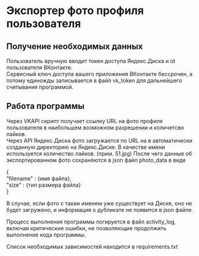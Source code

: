 # Экспортер фото профиля пользователя
## Получение необходимых данных
Пользователь вручную вводит токен доступа Яндекс.Диска и id пользователя ВКонтакте.  
Сервисный ключ доступа вашего приложения ВКонтакте бессрочен, а потому единожды записывается в файл vk_token для дальнейшего считывания программой.

## Работа программы
Через VKAPI скрипт получает ссылку URL на фото профиля пользователя в наибольшем возможном разрешении и количетсво лайков.  
Через API Яндекс.Диска фото загружается по URL на в автоматически созданную директорию на Яндекс.Диске. В качестве имени используется количество лайков. (прим. 51.jpg) После чего данные об экспортированном фото сохраняются в json файл photo_data в виде

{  
    "filename" : {имя файла},  
    "size" : {тип размера файла}  
}

В случае, если фото с такии именем уже существует на Диске, оно не будет загружено, и информация о дубликате не появится в json файле.

Процесс выполнения программы логируется в файл activity_log, включая критические ошибки, не позволяющие продолжить выполнение кода программы.

Список необходимых зависимостей находится в requirements.txt

